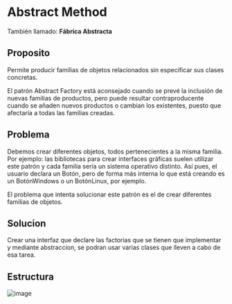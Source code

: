 # Abstract Method
También llamado: **Fábrica Abstracta**

## Proposito

Permite producir familias de objetos relacionados sin especificar sus clases concretas.

El patrón Abstract Factory está aconsejado cuando se prevé la inclusión de nuevas familias de productos, pero puede resultar contraproducente cuando se añaden nuevos productos o cambian los existentes, puesto que afectaría a todas las familias creadas.

## Problema

Debemos crear diferentes objetos, todos pertenecientes a la misma familia. Por ejemplo: las bibliotecas para crear interfaces gráficas suelen utilizar este patrón y cada familia sería un sistema operativo distinto. Así pues, el usuario declara un Botón, pero de forma más interna lo que está creando es un BotónWindows o un BotónLinux, por ejemplo.

El problema que intenta solucionar este patrón es el de crear diferentes familias de objetos.

## Solucion

Crear una interfaz que declare las factorias que se tienen que implementar y mediante abstraccion, se podran usar varias clases que lleven a cabo de esa tarea.

## Estructura

![image](https://user-images.githubusercontent.com/28193994/147788794-42ab7799-31da-43c0-89a2-14fa9c4a7619.png)
